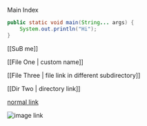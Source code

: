 Main Index


```java
public static void main(String... args) {
    System.out.println("Hi");
}
```


[[SuB me]]


[[File One | custom name]]

[[File Three | file link in different subdirectory]]

[[Dir Two | directory link]]

[normal link](http://www.google.com)

![image link](drac.gif "alt text")
